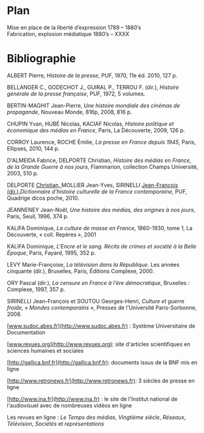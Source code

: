 # Plan

Mise en place de la liberté d’expression 1789 – 1880’s  
Fabrication, explosion médiatique 1880’s – XXXX

# Bibliographie

ALBERT Pierre, _Histoire de la presse_, PUF, 1970, 11e éd. 2010, 127 p.

BELLANGER C., GODECHOT J., GUIRAL P., TERROU F. \(dir.\), _Histoire générale de la presse française_, PUF, 1972, 5 volumes.

BERTIN-MAGHIT Jean-Pierre, _Une histoire mondiale des cinémas de propagande_, Nouveau Monde, 816p, 2008, 816 p.

CHUPIN Yvan, HUBÉ Nicolas, KACIAF Nicolas, _Histoire politique et économique des médias en France_, Paris, La Découverte, 2009, 126 p.

CORROY Laurence, ROCHE Émilie, _La presse en France depuis 1945_, Paris, Ellipses, 2010, 144 p.

D'ALMEIDA Fabrice, DELPORTE Christian, _Histoire des médias en France, de la Grande Guerre à nos jours_, Flammarion, collection Champs Université, 2003, 510 p.

DELPORTE [Christian, ](http://fr.wikipedia.org/wiki/Christian_Delporte) MOLLIER Jean-Yves, SIRINELLI [Jean-François \(dir.\),](http://fr.wikipedia.org/wiki/Jean-François_Sirinelli)_Dictionnaire d'histoire culturelle de la France contemporaine_, PUF, Quadrige dicos poche, 2010.

JEANNENEY Jean-Noël, _Une histoire des médias, des origines à nos jours_, Paris, Seuil, 1996, 374 p.

KALIFA Dominique, _La culture de masse en France_, 1860-1930, tome 1, La Découverte, « coll.  Repères », 2001

KALIFA Dominique, _L'Encre et le sang. Récits de crimes et société à la Belle Époque_, Paris, Fayard, 1995, 352 p.

LEVY Marie-Françoise, _La télévision dans la République_. Les années cinquante \(dir.\), Bruxelles, Paris, Éditions Complexe, 2000.

ORY Pascal \(dir.\), _La censure en France à l'ère démocratique_, Bruxelles : Complexe, 1997, 357 p.

SIRINELLI Jean-François et SOUTOU Georges-Henri, _Culture et guerre froide, « Mondes contemporains »_, Presses de l'Université Paris-Sorbonne, 2008.

[www.sudoc.abes.fr](http://www.sudoc.abes.fr) : Système Universitaire de Documentation

[www.revues.org](http://www.revues.org): site d'articles scientifiques en sciences humaines et sociales

[http://gallica.bnf.fr](http://gallica.bnf.fr): documents issus de la BNF mis en ligne

[http://www.retronews.fr](http://www.retronews.fr):  3 siècles de presse en ligne

[http://www.ina.fr](http://www.ina.fr) : le site de l'Institut national de l'audiovisuel avec de nombreuses vidéos en ligne

Les revues en ligne : _Le Temps des médias_, _Vingtième siècle_, _Réseaux_, _Télévision_, _Sociétés_ et _représentations_

